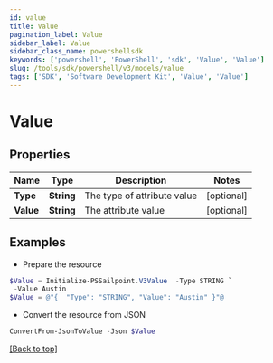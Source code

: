 ```yaml
---
id: value
title: Value
pagination_label: Value
sidebar_label: Value
sidebar_class_name: powershellsdk
keywords: ['powershell', 'PowerShell', 'sdk', 'Value', 'Value'] 
slug: /tools/sdk/powershell/v3/models/value
tags: ['SDK', 'Software Development Kit', 'Value', 'Value']
---
```



# Value

## Properties

Name | Type | Description | Notes
------------ | ------------- | ------------- | -------------
**Type** | **String** | The type of attribute value | [optional] 
**Value** | **String** | The attribute value | [optional] 

## Examples

- Prepare the resource
```powershell
$Value = Initialize-PSSailpoint.V3Value  -Type STRING `
 -Value Austin
$Value = @"{  "Type": "STRING", "Value": "Austin" }"@
```

- Convert the resource from JSON
```powershell
ConvertFrom-JsonToValue -Json $Value
```


[[Back to top]](#) 

